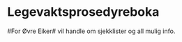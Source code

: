 Legevaktsprosedyreboka
======================
#For Øvre Eiker# vil handle om sjekklister og all mulig info.
